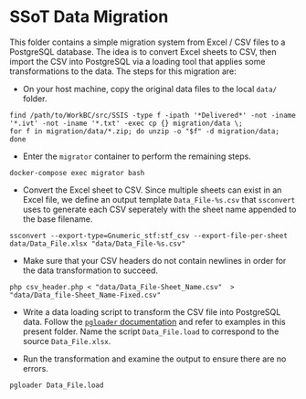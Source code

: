 SSoT Data Migration
===================

This folder contains a simple migration system from Excel / CSV files to a PostgreSQL database. The idea is to convert Excel sheets to CSV, then import the CSV into PostgreSQL via a loading tool that applies some transformations to the data. The steps for this migration are:

- On your host machine, copy the original data files to the local `data/` folder.
```
find /path/to/WorkBC/src/SSIS -type f -ipath '*Delivered*' -not -iname '*.ivt' -not -iname '*.txt' -exec cp {} migration/data \;
for f in migration/data/*.zip; do unzip -o "$f" -d migration/data; done
```

- Enter the `migrator` container to perform the remaining steps.
```
docker-compose exec migrator bash
```

- Convert the Excel sheet to CSV. Since multiple sheets can exist in an Excel file, we define an output template `Data_File-%s.csv` that `ssconvert` uses to generate each CSV seperately with the sheet name appended to the base filename.
```
ssconvert --export-type=Gnumeric_stf:stf_csv --export-file-per-sheet data/Data_File.xlsx "data/Data_File-%s.csv"
```

- Make sure that your CSV headers do not contain newlines in order for the data transformation to succeed.
```
php csv_header.php < "data/Data_File-Sheet_Name.csv"  > "data/Data_file-Sheet_Name-Fixed.csv"
```

- Write a data loading script to transform the CSV file into PostgreSQL data. Follow the [`pgloader` documentation](https://pgloader.readthedocs.io/en/latest/tutorial/tutorial.html#loading-csv-data-with-pgloader) and refer to examples in this present folder. Name the script `Data_File.load` to correspond to the source `Data_File.xlsx`.

- Run the transformation and examine the output to ensure there are no errors.
```
pgloader Data_File.load
```
